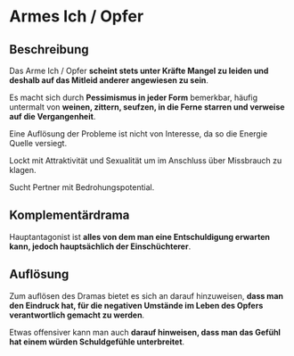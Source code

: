 # Armes Ich / Opfer
## Beschreibung
Das Arme Ich / Opfer **scheint stets unter Kräfte Mangel zu leiden und deshalb auf das Mitleid anderer angewiesen zu sein**.

Es macht sich durch **Pessimismus in jeder Form** bemerkbar, häufig untermalt von **weinen, zittern, seufzen, in die Ferne starren und verweise auf die Vergangenheit**.

Eine Auflösung der Probleme ist nicht von Interesse, da so die Energie Quelle versiegt.

Lockt mit Attraktivität und Sexualität um im Anschluss über Missbrauch zu klagen.

Sucht Pertner mit Bedrohungspotential.


## Komplementärdrama
Hauptantagonist ist **alles von dem man eine Entschuldigung erwarten kann, jedoch hauptsächlich der Einschüchterer**.


## Auflösung
Zum auflösen des Dramas bietet es sich an darauf hinzuweisen, **dass man den Eindruck hat, für die negativen Umstände im Leben des Opfers verantwortlich gemacht zu werden**.

Etwas offensiver kann man auch **darauf hinweisen, dass man das Gefühl hat einem würden Schuldgefühle unterbreitet**. 
